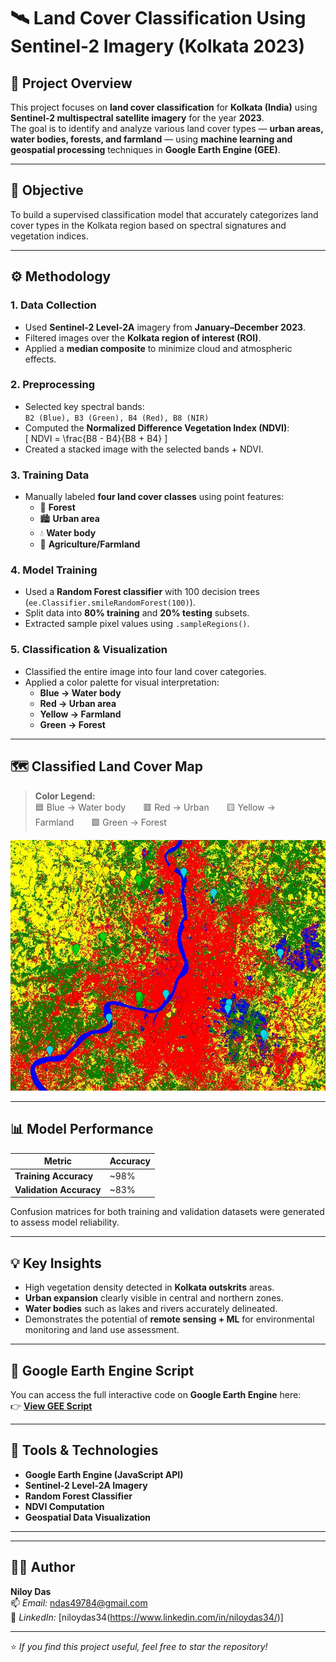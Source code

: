# 🛰️ Land Cover Classification Using Sentinel-2 Imagery (Kolkata 2023)

## 📖 Project Overview
This project focuses on **land cover classification** for **Kolkata (India)** using **Sentinel-2 multispectral satellite imagery** for the year **2023**.  
The goal is to identify and analyze various land cover types — **urban areas, water bodies, forests, and farmland** — using **machine learning and geospatial processing** techniques in **Google Earth Engine (GEE)**.

---

## 🎯 Objective
To build a supervised classification model that accurately categorizes land cover types in the Kolkata region based on spectral signatures and vegetation indices.

---

## ⚙️ Methodology

### 1. **Data Collection**
- Used **Sentinel-2 Level-2A** imagery from **January–December 2023**.  
- Filtered images over the **Kolkata region of interest (ROI)**.  
- Applied a **median composite** to minimize cloud and atmospheric effects.

### 2. **Preprocessing**
- Selected key spectral bands:  
  `B2 (Blue), B3 (Green), B4 (Red), B8 (NIR)`  
- Computed the **Normalized Difference Vegetation Index (NDVI)**:  
  \[
  NDVI = \frac{B8 - B4}{B8 + B4}
  \]
- Created a stacked image with the selected bands + NDVI.

### 3. **Training Data**
- Manually labeled **four land cover classes** using point features:  
  - 🌳 **Forest**  
  - 🏙️ **Urban area**  
  - 💧 **Water body**  
  - 🌾 **Agriculture/Farmland**

### 4. **Model Training**
- Used a **Random Forest classifier** with 100 decision trees (`ee.Classifier.smileRandomForest(100)`).  
- Split data into **80% training** and **20% testing** subsets.  
- Extracted sample pixel values using `.sampleRegions()`.

### 5. **Classification & Visualization**
- Classified the entire image into four land cover categories.  
- Applied a color palette for visual interpretation:
  - **Blue → Water body**  
  - **Red → Urban area**  
  - **Yellow → Farmland**  
  - **Green → Forest**

---

## 🗺️ Classified Land Cover Map

> **Color Legend:**  
> 🟦 Blue → Water body  🟥 Red → Urban  🟨 Yellow → Farmland  🟩 Green → Forest



![Classified Land Cover Map – Kolkata 2023](./screentshots/land_cover_classification_around_kolkata.png)


---

## 📊 Model Performance
| Metric | Accuracy |
|--------|-----------|
| **Training Accuracy** | ~98% |
| **Validation Accuracy** | ~83% |

Confusion matrices for both training and validation datasets were generated to assess model reliability.

---

## 💡 Key Insights
- High vegetation density detected in **Kolkata outskrits** areas.  
- **Urban expansion** clearly visible in central and northern zones.  
- **Water bodies** such as lakes and rivers accurately delineated.  
- Demonstrates the potential of **remote sensing + ML** for environmental monitoring and land use assessment.

---

## 🔗 Google Earth Engine Script
You can access the full interactive code on **Google Earth Engine** here:  
👉 [**View GEE Script**](https://code.earthengine.google.com/?accept_repo=users/ndas49784/sattelite_imgary)  


---

## 🧰 Tools & Technologies
- **Google Earth Engine (JavaScript API)**  
- **Sentinel-2 Level-2A Imagery**  
- **Random Forest Classifier**  
- **NDVI Computation**  
- **Geospatial Data Visualization**

---



---

## 👨‍💻 Author
**Niloy Das**  
📫 *Email:* ndas49784@gmail.com  
🔗 *LinkedIn:* [niloydas34(https://www.linkedin.com/in/niloydas34/)]  


---

⭐ *If you find this project useful, feel free to star the repository!*
